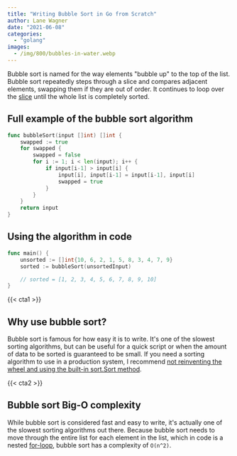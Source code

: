 ```yaml
---
title: "Writing Bubble Sort in Go from Scratch"
author: Lane Wagner
date: "2021-06-08"
categories: 
  - "golang"
images:
  - /img/800/bubbles-in-water.webp
---
```


Bubble sort is named for the way elements "bubble up" to the top of the list. Bubble sort repeatedly steps through a slice and compares adjacent elements, swapping them if they are out of order. It continues to loop over the [slice](/golang/golang-make-maps-and-slices/) until the whole list is completely sorted.

## Full example of the bubble sort algorithm

```go
func bubbleSort(input []int) []int {
    swapped := true
    for swapped {
        swapped = false
        for i := 1; i < len(input); i++ {
            if input[i-1] > input[i] {
                input[i], input[i-1] = input[i-1], input[i]
                swapped = true
            }
        }
    }
    return input
}
```

## Using the algorithm in code

```go
func main() {
    unsorted := []int{10, 6, 2, 1, 5, 8, 3, 4, 7, 9}
    sorted := bubbleSort(unsortedInput)

    // sorted = [1, 2, 3, 4, 5, 6, 7, 8, 9, 10]
}
```

{{< cta1 >}}

## Why use bubble sort?

Bubble sort is famous for how easy it is to write. It's one of the slowest sorting algorithms, but can be useful for a quick script or when the amount of data to be sorted is guaranteed to be small. If you need a sorting algorithm to use in a production system, I recommend [not reinventing the wheel and using the built-in sort.Sort method](/golang/sorting-in-go-dont-reinvent-this-wheel/).

{{< cta2 >}}

## Bubble sort Big-O complexity

While bubble sort is considered fast and easy to write, it's actually one of the slowest sorting algorithms out there. Because bubble sort needs to move through the entire list for each element in the list, which in code is a nested [for-loop](/golang/golang-for-loop/), bubble sort has a complexity of `O(n^2)`.
